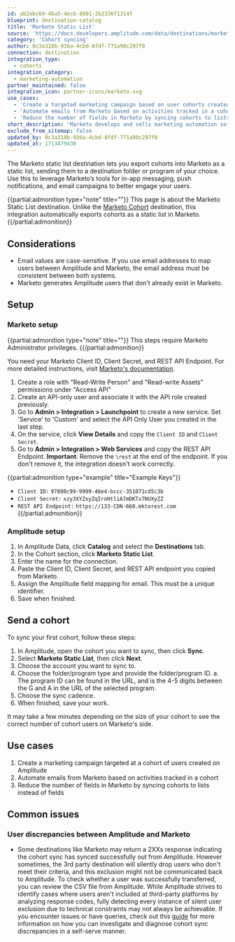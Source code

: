 ```yaml
---
id: ab2ebc69-4ba5-4ec6-8801-2b2336f1314f
blueprint: destination-catalog
title: 'Marketo Static List'
source: 'https://docs.developers.amplitude.com/data/destinations/marketo-static-list'
category: 'Cohort syncing'
author: 0c3a318b-936a-4cbd-8fdf-771a90c297f0
connection: destination
integration_type:
  - cohorts
integration_category:
  - marketing-automation
partner_maintained: false
integration_icon: partner-icons/marketo.svg
use_cases:
  - 'Create a targeted marketing campaign based on user cohorts created in Amplitude.'
  - 'Automate emails from Marketo based on activities tracked in a cohort.'
  - 'Reduce the number of fields in Marketo by syncing cohorts to lists instead of fields.'
short_description: 'Marketo develops and sells marketing automation software for account-based marketing and other marketing services and products including SEO and content creation.'
exclude_from_sitemap: false
updated_by: 0c3a318b-936a-4cbd-8fdf-771a90c297f0
updated_at: 1713479430
---
```

The Marketo static list destination lets you export cohorts into Marketo as a static list, sending them to a destination folder or program of your choice. Use this to leverage Marketo’s tools for in-app messaging, push notifications, and email campaigns to better engage your users. 

{{partial:admonition type="note" title=""}}
This page is about the Marketo Static List destination. Unlike the [Marketo Cohort](/docs/data/destination-catalog/marketo) destination, this integration automatically exports cohorts as a static list in Marketo.
{{/partial:admonition}}

## Considerations

- Email values are case-sensitive. If you use email addresses to map users between Amplitude and Marketo, the email address must be consistent between both systems.
- Marketo generates Amplitude users that don't already exist in Marketo.

## Setup

### Marketo setup


{{partial:admonition type="note" title=""}}
This steps require Marketo Administrator privileges.
{{/partial:admonition}}

You need your Marketo Client ID, Client Secret, and REST API Endpoint. For more detailed instructions, visit [Marketo's documentation](https://developers.marketo.com/blog/quick-start-guide-for-marketo-rest-api/).

1. Create a role with "Read-Write Person" and "Read-write Assets" permissions under "Access API"
2. Create an API-only user and associate it with the API role created previously.
3. Go to **Admin > Integration > Launchpoint** to create a new service. Set 'Service' to 'Custom' and select the API Only User you created in the last step.
4. On the service, click **View Details** and copy the `Client ID` and `Client Secret`.
5. Go to **Admin > Integration > Web Services** and copy the REST API Endpoint. **Important**: Remove the `\rest` at the end of the endpoint. If you don't remove it, the integration doesn't work correctly.

{{partial:admonition type="example" title="Example Keys"}}
- `Client ID:` `97890c99-9999-46e4-bccc-351071cd5c3b`
- `Client Secret:` `xzy3XYZxyZqIroHtliA7mDKTx7NUXyZZ`
- `REST API Endpoint:` `https://133-CDN-660.mktorest.com`
{{/partial:admonition}}

### Amplitude setup

1. In Amplitude Data, click **Catalog** and select the **Destinations** tab.
2. In the Cohort section, click **Marketo Static List**.
3. Enter the name for the connection.
4. Paste the Client ID, Client Secret, and REST API endpoint you copied from Marketo.
5. Assign the Amplitude field mapping for email. This must be a unique identifier.
6. Save when finished.

## Send a cohort

To sync your first cohort, follow these steps:

1. In Amplitude, open the cohort you want to sync, then click **Sync**.
2. Select **Marketo Static List**, then click **Next**.
3. Choose the account you want to sync to.
4. Choose the folder/program type and provide the folder/program ID.
    a. The program ID can be found in the URL, and is the 4-5 digits between the G and A in the URL of the selected program. 
5. Choose the sync cadence.
6. When finished, save your work.

It may take a few minutes depending on the size of your cohort to see the correct number of cohort users on Marketo's side.

## Use cases

1. Create a marketing campaign targeted at a cohort of users created on Amplitude
2. Automate emails from Marketo based on activities tracked in a cohort
3. Reduce the number of fields in Marketo by syncing cohorts to lists instead of fields

## Common issues

### User discrepancies between Amplitude and Marketo

- Some destinations like Marketo may return a 2XXs response indicating the cohort sync has synced successfully out from Amplitude. However sometimes, the 3rd party destination will silently drop users who don't meet their criteria, and this exclusion might not be communicated back to Amplitude. To check whether a user was successfully transferred, you can review the CSV file from Amplitude. While Amplitude strives to identify cases where users aren't included at third-party platforms by analyzing response codes, fully detecting every instance of silent user exclusion due to technical constraints may not always be achievable. If you encounter issues or have queries, check out this [guide](/docs/cdp/audiences/third-party-syncs) for more information on how you can investigate and diagnose cohort sync discrepancies in a self-serve manner.
